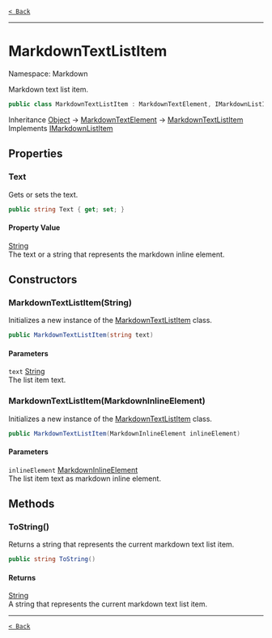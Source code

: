 [`< Back`](./)

---

# MarkdownTextListItem

Namespace: Markdown

Markdown text list item.

```csharp
public class MarkdownTextListItem : MarkdownTextElement, IMarkdownListItem
```

Inheritance [Object](https://docs.microsoft.com/en-us/dotnet/api/system.object) → [MarkdownTextElement](./markdown.markdowntextelement) → [MarkdownTextListItem](./markdown.markdowntextlistitem)<br>
Implements [IMarkdownListItem](./markdown.imarkdownlistitem)

## Properties

### **Text**

Gets or sets the text.

```csharp
public string Text { get; set; }
```

#### Property Value

[String](https://docs.microsoft.com/en-us/dotnet/api/system.string)<br>
The text or a string that represents the markdown inline element.

## Constructors

### **MarkdownTextListItem(String)**

Initializes a new instance of the [MarkdownTextListItem](./markdown.markdowntextlistitem) class.

```csharp
public MarkdownTextListItem(string text)
```

#### Parameters

`text` [String](https://docs.microsoft.com/en-us/dotnet/api/system.string)<br>
The list item text.

### **MarkdownTextListItem(MarkdownInlineElement)**

Initializes a new instance of the [MarkdownTextListItem](./markdown.markdowntextlistitem) class.

```csharp
public MarkdownTextListItem(MarkdownInlineElement inlineElement)
```

#### Parameters

`inlineElement` [MarkdownInlineElement](./markdown.markdowninlineelement)<br>
The list item text as markdown inline element.

## Methods

### **ToString()**

Returns a string that represents the current markdown text list item.

```csharp
public string ToString()
```

#### Returns

[String](https://docs.microsoft.com/en-us/dotnet/api/system.string)<br>
A string that represents the current markdown text list item.

---

[`< Back`](./)
